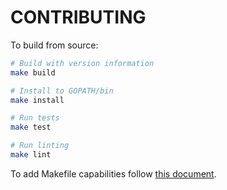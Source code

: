 # CONTRIBUTING

To build from source:

```bash
# Build with version information
make build

# Install to GOPATH/bin
make install

# Run tests
make test

# Run linting
make lint
```

To add Makefile capabilities follow [this document](./docs/MAKEFILE.md).